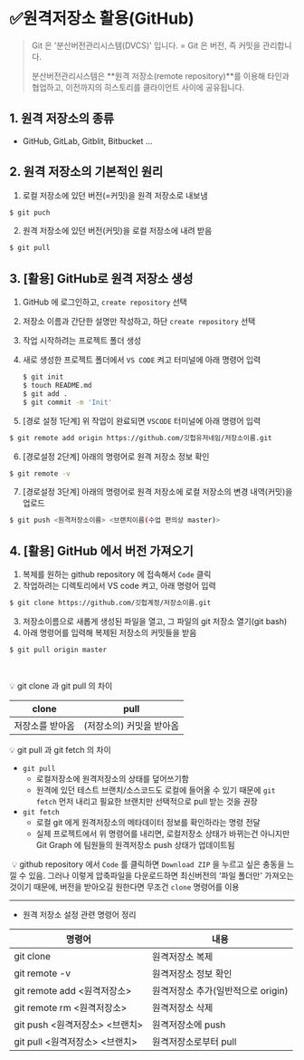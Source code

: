 # ✅원격저장소 활용(GitHub)

> Git 은 '분산버전관리시스템(DVCS)' 입니다.
> = Git 은 버전, 즉 커밋을 관리합니다.
>
> 분산버전관리시스템은 **원격 저장소(remote repository)**를 이용해 타인과 협업하고, 이전까지의 히스토리를 클라이언트 사이에 공유됩니다.



## 1. 원격 저장소의 종류

* GitHub, GitLab, Gitblit, Bitbucket ...



## 2. 원격 저장소의 기본적인 원리

1. 로컬 저장소에 있던 버전(=커밋)을 원격 저장소로 내보냄

```bash
$ git puch
```

2. 원격 저장소에 있던 버전(커밋)을 로컬 저장소에 내려 받음

```bash
$ git pull
```



## 3. [활용] GitHub로 원격 저장소 생성

1. GitHub 에 로그인하고, `create repository` 선택

2. 저장소 이름과 간단한 설명만 작성하고, 하단 `create repository` 선택

3. 작업 시작하려는 프로젝트 폴더 생성

4. 새로 생성한 프로젝트 폴더에서 `VS CODE` 켜고 터미널에 아래 명령어 입력

   ```bash
   $ git init
   $ touch README.md
   $ git add .
   $ git commit -m 'Init'

5. [경로 설정 1단계] 위 작업이 완료되면 `VSCODE`  터미널에 아래 명령어 입력

```bash
$ git remote add origin https://github.com/깃헙유저네임/저장소이름.git
```

6. [경로설정 2단계] 아래의 명령어로 원격 저장소 정보 확인

```bash
$ git remote -v
```

7. [경로설정 3단계] 아래의 명령어로 원격 저장소에 로컬 저장소의 변경 내역(커밋)을 업로드

```bash
$ git push <원격저장소이름> <브랜치이름(수업 편의상 master)>
```



## 4. [활용] GitHub 에서 버전 가져오기

1. 복제를 원하는 github repository 에 접속해서 `Code`  클릭
2. 작업하려는 디렉토리에서 VS code 켜고, 아래 명령어 입력

```bash
$ git clone https://github.com/깃헙계정/저장소이름.git
```

3. 저장소이름으로 새롭게 생성된 파일을 열고, 그 파일의 git 저장소 열기(git bash)
4. 아래 명령어를 입력해 복제된 저장소의 커밋들을 받음

```bash
$ git pull origin master
```

​	

💡 git clone 과 git pull 의 차이

| clone           | pull                     |
| --------------- | ------------------------ |
| 저장소를 받아옴 | (저장소의) 커밋을 받아옴 |


💡 git pull 과 git fetch 의 차이
- `git pull`
   - 로컬저장소에 원격저장소의 상태를 덮어쓰기함
   - 원격에 있던 테스트 브랜치/소스코드도 로컬에 들어올 수 있기 때문에 `git fetch` 먼저 내리고 필요한 브랜치만 선택적으로 pull 받는 것을 권장
- `git fetch`
   - 로컬 git 에게 원격저장소의 메타데이터 정보를 확인하라는 명령 전달
   - 실제 프로젝트에서 위 명령어를 내리면, 로컬저장소 상태가 바뀌는건 아니지만 Git Graph 에 팀원들의 원격저장소 push 상태가 업데이트됨


​	💡 github repository 에서 `Code` 를 클릭하면 `Download ZIP` 을 누르고 싶은 충동을 느낄 수 있음. 그러나 이렇게 압축파일을 다운로드하면 최신버전의 '파일 폴더만' 가져오는 것이기 때문에, 버전을 받아오길 원한다면 무조건 `clone` 명령어를 이용



---



* 원격 저장소 설정 관련 명령어 정리

| 명령어                            | 내용                               |
| --------------------------------- | ---------------------------------- |
| git clone <url>                   | 원격저장소 복제                    |
| git remote -v                     | 원격저장소 정보 확인               |
| git remote add <원격저장소> <url> | 원격저장소 추가(일반적으로 origin) |
| git remote rm <원격저장소>        | 원격저장소 삭제                    |
| git push <원격저장소> <브랜치>    | 원격저장소에 push                  |
| git pull <원격저장소> <브랜치>    | 원격저장소로부터 pull              |

